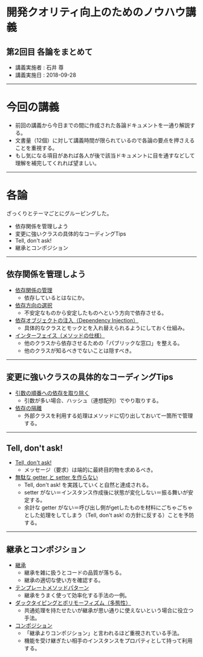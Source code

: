 # 開発クオリティ向上のためのノウハウ講義
## 第2回目 各論をまとめて
* 講義実施者 : 石井 尊
* 講義実施日 : 2018-09-28

---
# 今回の講義
* 前回の講義から今日までの間に作成された各論ドキュメントを一通り解説する。
* 文書量（12個）に対して講義時間が限られているので各論の要点を押さえることを重視する。
* もし気になる項目があれば各人が後で該当ドキュメントに目を通すなどして理解を補完してくれれば望ましい。

---
# 各論
ざっくりとテーマごとにグルーピングした。

* 依存関係を管理しよう
* 変更に強いクラスの具体的なコーディングTips
* Tell, don't ask!
* 継承とコンポジション

---
## 依存関係を管理しよう
* [依存関係の管理](/docs/application/knowledge/low_dependency/dependency_management.md)
  * 依存しているとはなにか。
* [依存方向の選択](/docs/application/knowledge/low_dependency/dependency_direction.md)
  * 不安定なものから安定したものへという方向で依存させる。
* [依存オブジェクトの注入（Dependency Injection）](/docs/application/knowledge/low_dependency/dependency_injection.md)
  * 具体的なクラスとモックとを入れ替えられるようにしておく仕組み。
* [インターフェイス（メソッドの仕様）](/docs/application/knowledge/reusability/interface.md)
  * 他のクラスから依存させるための「パブリックな窓口」を整える。
  * 他のクラスが知るべきでないことは隠すべき。

---
## 変更に強いクラスの具体的なコーディングTips
* [引数の順番への依存を取り除く](/docs/application/knowledge/low_dependency/argument_order.md)
  * 引数が多い場合、ハッシュ（連想配列）でやり取りする。
* [依存の隔離](/docs/application/knowledge/easy_to_understand/dependency_isolation.md)
  * 外部クラスを利用する処理はメソッドに切り出しておいて一箇所で管理する。

---
## Tell, don't ask!
* [Tell, don't ask!](/docs/application/knowledge/reusability/tell_dont_ask.md)
  * メッセージ（要求）は端的に最終目的物を求めるべき。
* [無駄な getter と setter を作らない](/docs/application/knowledge/reusability/getter_setter.md)
  * Tell, don't ask! を実践していくと自然と達成される。
  * setter がない＝インスタンス作成後に状態が変化しない＝振る舞いが安定する。
  * 余計な getter がない＝呼び出し側がgetしたものを材料にごちゃごちゃとした処理をしてしまう（Tell, don't ask! の方針に反する）ことを予防する。

---
## 継承とコンポジション
* [継承](/docs/application/knowledge/reusability/inheritance.md)
  * 継承を雑に扱うとコードの品質が落ちる。
  * 継承の適切な使い方を確認する。
* [テンプレートメソッドパターン](/docs/application/knowledge/reusability/template_method_pattern.md)
  * 継承をうまく使って効率化する手法の一例。
* [ダックタイピングとポリモーフィズム（多態性）](/docs/application/knowledge/reusability/duck_typing_polymorphism.md)
  * 共通処理を持たせたいが継承が思い通りに使えないという場合に役立つ手法。
* [コンポジション](/docs/application/knowledge/reusability/composition.md)
  * 「継承よりコンポジション」と言われるほど重視されている手法。
  * 機能を受け継ぎたい相手のインスタンスをプロパティとして持って利用する。
